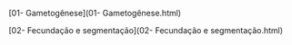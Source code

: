 [01- Gametogênese](01- Gametogênese.html)

[02- Fecundação e segmentação](02- Fecundação e segmentação.html)

